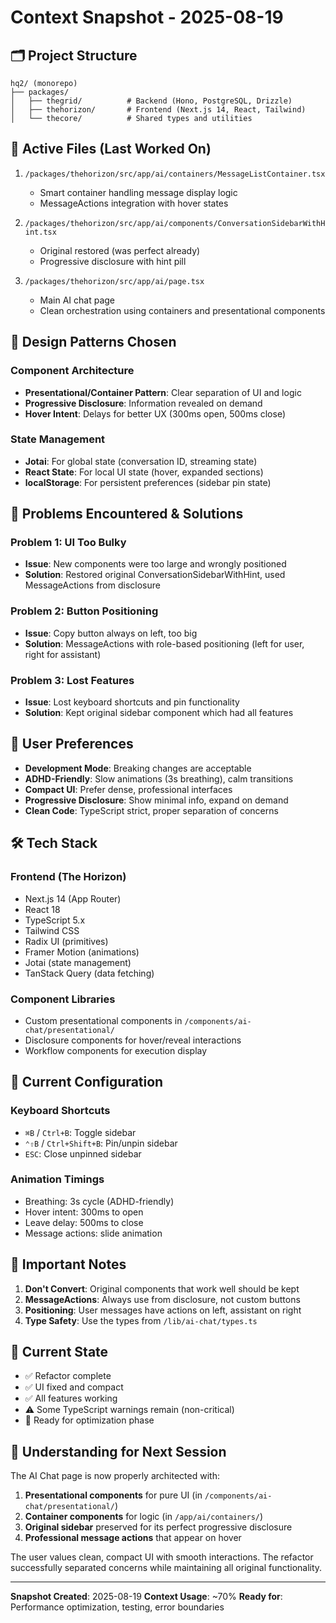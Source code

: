 # Context Snapshot - 2025-08-19

## 🗂️ Project Structure

```
hq2/ (monorepo)
├── packages/
│   ├── thegrid/          # Backend (Hono, PostgreSQL, Drizzle)
│   ├── thehorizon/       # Frontend (Next.js 14, React, Tailwind)
│   └── thecore/          # Shared types and utilities
```

## 📂 Active Files (Last Worked On)

1. `/packages/thehorizon/src/app/ai/containers/MessageListContainer.tsx`
   - Smart container handling message display logic
   - MessageActions integration with hover states
   
2. `/packages/thehorizon/src/app/ai/components/ConversationSidebarWithHint.tsx`
   - Original restored (was perfect already)
   - Progressive disclosure with hint pill
   
3. `/packages/thehorizon/src/app/ai/page.tsx`
   - Main AI chat page
   - Clean orchestration using containers and presentational components

## 🎨 Design Patterns Chosen

### Component Architecture
- **Presentational/Container Pattern**: Clear separation of UI and logic
- **Progressive Disclosure**: Information revealed on demand
- **Hover Intent**: Delays for better UX (300ms open, 500ms close)

### State Management
- **Jotai**: For global state (conversation ID, streaming state)
- **React State**: For local UI state (hover, expanded sections)
- **localStorage**: For persistent preferences (sidebar pin state)

## 🐛 Problems Encountered & Solutions

### Problem 1: UI Too Bulky
- **Issue**: New components were too large and wrongly positioned
- **Solution**: Restored original ConversationSidebarWithHint, used MessageActions from disclosure

### Problem 2: Button Positioning
- **Issue**: Copy button always on left, too big
- **Solution**: MessageActions with role-based positioning (left for user, right for assistant)

### Problem 3: Lost Features
- **Issue**: Lost keyboard shortcuts and pin functionality
- **Solution**: Kept original sidebar component which had all features

## 👤 User Preferences

- **Development Mode**: Breaking changes are acceptable
- **ADHD-Friendly**: Slow animations (3s breathing), calm transitions
- **Compact UI**: Prefer dense, professional interfaces
- **Progressive Disclosure**: Show minimal info, expand on demand
- **Clean Code**: TypeScript strict, proper separation of concerns

## 🛠️ Tech Stack

### Frontend (The Horizon)
- Next.js 14 (App Router)
- React 18
- TypeScript 5.x
- Tailwind CSS
- Radix UI (primitives)
- Framer Motion (animations)
- Jotai (state management)
- TanStack Query (data fetching)

### Component Libraries
- Custom presentational components in `/components/ai-chat/presentational/`
- Disclosure components for hover/reveal interactions
- Workflow components for execution display

## 🔧 Current Configuration

### Keyboard Shortcuts
- `⌘B` / `Ctrl+B`: Toggle sidebar
- `⌃⇧B` / `Ctrl+Shift+B`: Pin/unpin sidebar
- `ESC`: Close unpinned sidebar

### Animation Timings
- Breathing: 3s cycle (ADHD-friendly)
- Hover intent: 300ms to open
- Leave delay: 500ms to close
- Message actions: slide animation

## 📌 Important Notes

1. **Don't Convert**: Original components that work well should be kept
2. **MessageActions**: Always use from disclosure, not custom buttons
3. **Positioning**: User messages have actions on left, assistant on right
4. **Type Safety**: Use the types from `/lib/ai-chat/types.ts`

## 🚦 Current State

- ✅ Refactor complete
- ✅ UI fixed and compact
- ✅ All features working
- ⚠️ Some TypeScript warnings remain (non-critical)
- 🔄 Ready for optimization phase

## 💭 Understanding for Next Session

The AI Chat page is now properly architected with:
1. **Presentational components** for pure UI (in `/components/ai-chat/presentational/`)
2. **Container components** for logic (in `/app/ai/containers/`)
3. **Original sidebar** preserved for its perfect progressive disclosure
4. **Professional message actions** that appear on hover

The user values clean, compact UI with smooth interactions. The refactor successfully separated concerns while maintaining all original functionality.

---

**Snapshot Created**: 2025-08-19
**Context Usage**: ~70%
**Ready for**: Performance optimization, testing, error boundaries